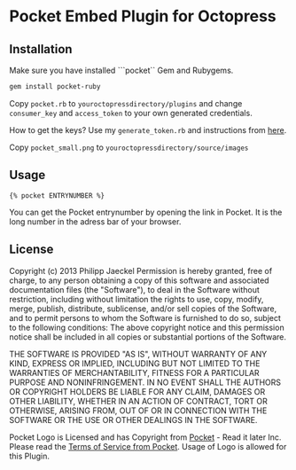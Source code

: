 # Pocket Embed Plugin for Octopress

## Installation

Make sure you have installed ```pocket`` Gem and Rubygems.

```bash
gem install pocket-ruby
```

Copy ```pocket.rb``` to ```youroctopressdirectory/plugins``` and change ```consumer_key``` and ```access_token``` to your own generated credentials.

How to get the keys? Use my ```generate_token.rb``` and instructions from [here](https://github.com/sotsy/pocket-octopress).

Copy ```pocket_small.png``` to ```youroctopressdirectory/source/images```

## Usage

```{% pocket ENTRYNUMBER %}```

You can get the Pocket entrynumber by opening the link in Pocket. It is the long number in the adress bar of your browser.

## License

Copyright (c) 2013 Philipp Jaeckel
Permission is hereby granted, free of charge, to any person obtaining a copy of this software and associated documentation files (the "Software"), to deal in the Software without restriction, including without limitation the rights to use, copy, modify, merge, publish, distribute, sublicense, and/or sell copies of the Software, and to permit persons to whom the Software is furnished to do so, subject to the following conditions:
The above copyright notice and this permission notice shall be included in all copies or substantial portions of the Software.

THE SOFTWARE IS PROVIDED "AS IS", WITHOUT WARRANTY OF ANY KIND, EXPRESS OR IMPLIED, INCLUDING BUT NOT LIMITED TO THE WARRANTIES OF MERCHANTABILITY, FITNESS FOR A PARTICULAR PURPOSE AND NONINFRINGEMENT. IN NO EVENT SHALL THE AUTHORS OR COPYRIGHT HOLDERS BE LIABLE FOR ANY CLAIM, DAMAGES OR OTHER LIABILITY, WHETHER IN AN ACTION OF CONTRACT, TORT OR OTHERWISE, ARISING FROM, OUT OF OR IN CONNECTION WITH THE SOFTWARE OR THE USE OR OTHER DEALINGS IN THE SOFTWARE.

Pocket Logo is Licensed and has Copyright from [Pocket](https://getpocket.com) - Read it later Inc. Please read the [Terms of Service from Pocket](http://getpocket.com/tos). Usage of Logo is allowed for this Plugin.